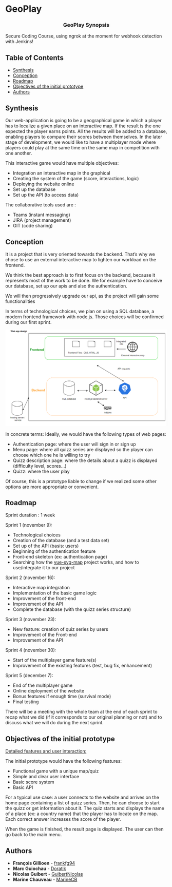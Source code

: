 # GeoPlay
<h3 align="center">GeoPlay Synopsis</h3>


Secure Coding Course, using ngrok at the moment for webhook detection with Jenkins!
## Table of Contents

* [Synthesis](#synthesis)
* [Conception](#conception)
* [Roadmap](#roadmap)
* [Objectives of the initial prototype](#objectives-of-the-initial-prototype)
* [Authors](#authors)


## Synthesis

Our web-application is going to be a geographical game in which a player has to localize a given place on an interactive map. If the result is the one expected the player earns points. All the results will be added to a database, enabling players to compare their scores between themselves. In the later stage of development, we would like to have a multiplayer mode where players could play at the same time on the same map in competition with one another.

This interactive game would have multiple objectives:
* Integration an interactive map in the graphical 
* Creating the system of the game (score, interactions, logic)
* Deploying the website online
* Set up the database
* Set up the API (to access data)

The collaborative tools used are :
* Teams (instant messaging)
* JIRA (project management)
* GIT (code sharing)


## Conception

It is a project that is very oriented towards the backend. That’s why we chose to use an external interactive map to lighten our workload on the frontend. 

We think the best approach is to first focus on the backend, because it represents most of the work to be done. We for example have to conceive our database, set up our apis and also the authentication.

We will then progressively upgrade our api, as the project will gain some functionalities

In terms of technological choices, we plan on using a SQL database, a modern frontend framework with node.js. Those choices will be confirmed during our first sprint. 

![Conception diagram](conceptionDiagram.png)

In concrete terms:
Ideally, we would have the following types of web pages:
* Authentication page: where the user will sign in or sign up
* Menu page: where all quizz series are displayed so the player can choose which one he is willing to try
* Quizz description page: where the details about a quizz is displayed (difficulty level, scores…)
* Quizz: where the user play

Of course, this is a prototype liable to change if we realized some other options are more appropriate or convenient.


## Roadmap

Sprint duration : 1 week

Sprint 1 (november 9):
  * Technological choices
  * Creation of the database (and a test data set)
  * Set up of the API (basis: users)
  * Beginning of the authentication feature
  * Front-end skeleton (ex: authentication page)
  * Searching how the [vue-svg-map](https://github.com/VictorCazanave/vue-svg-map) project works, and how to use/integrate it to our project
  
Sprint 2 (november 16):
* Interactive map integration
* Implementation of the basic game logic
* Improvement of the front-end
* Improvement of the API
* Complete the database (with the quizz series structure)

Sprint 3 (november 23):
* New feature: creation of quiz series by users
* Improvement of the Front-end
* Improvement of the API

Sprint 4 (november 30): 
* Start of the multiplayer game feature(s)
* Improvement of the existing features (test, bug fix, enhancement)

Sprint 5 (december 7): 
* End of the multiplayer game
* Online deployment of the website
* Bonus features if enough time (survival mode)
* Final testing

There will be a meeting with the whole team at the end of each sprint to recap what we did (if it corresponds to our original planning or not) and to discuss what we will do during the next sprint. 


## Objectives of the initial prototype

<ins>Detailed features and user interaction:</ins>

The initial prototype would have the following features:
* Functional game with a unique map/quiz 
* Simple and clear user interface 
* Basic score system 
* Basic API 

For a typical use case: a user connects to the website and arrives on the home page containing a list of quizz series. Then, he can choose to start the quizz or get information about it.
The quiz starts and displays the name of a place (ex: a country name) that the player has to locate on the map.
Each correct answer increases the score of the player.

When the game is finished, the result page is displayed.
The user can then go back to the main menu.


## Authors

* **François Gillioen** - [frankfg94](https://github.com/frankfg94)
* **Marc Guiochau** - [Doratik](https://github.com/Doratik)
* **Nicolas Guibert** - [GuibertNicolas](https://github.com/GuibertNicolas)
* **Marine Chauveau** - [MarineCB](https://github.com/MarineCB)
